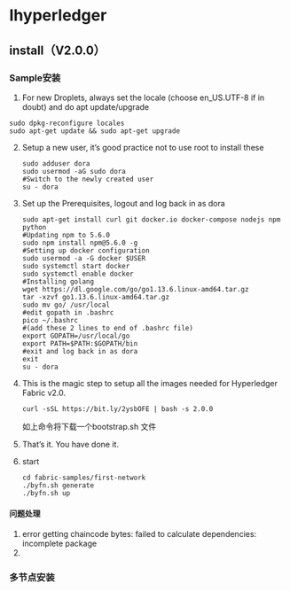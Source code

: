 Ihyperledger
===============

## install（V2.0.0）

### Sample安装

1. For new Droplets, always set the locale (choose en_US.UTF-8 if in doubt) and do apt update/upgrade

```
sudo dpkg-reconfigure locales
sudo apt-get update && sudo apt-get upgrade
```

2. Setup a new user, it’s good practice not to use root to install these

   ```
   sudo adduser dora
   sudo usermod -aG sudo dora
   #Switch to the newly created user
   su - dora
   ```

3. Set up the Prerequisites, logout and log back in as dora

   ```
   sudo apt-get install curl git docker.io docker-compose nodejs npm python
   #Updating npm to 5.6.0
   sudo npm install npm@5.6.0 -g
   #Setting up docker configuration
   sudo usermod -a -G docker $USER
   sudo systemctl start docker
   sudo systemctl enable docker
   #Installing golang
   wget https://dl.google.com/go/go1.13.6.linux-amd64.tar.gz
   tar -xzvf go1.13.6.linux-amd64.tar.gz
   sudo mv go/ /usr/local
   #edit gopath in .bashrc
   pico ~/.bashrc
   #(add these 2 lines to end of .bashrc file)
   export GOPATH=/usr/local/go
   export PATH=$PATH:$GOPATH/bin
   #exit and log back in as dora
   exit
   su - dora
   ```

4. This is the magic step to setup all the images needed for Hyperledger Fabric v2.0.

   ```
   curl -sSL https://bit.ly/2ysbOFE | bash -s 2.0.0
   ```

   如上命令将下载一个bootstrap.sh 文件

5. That’s it. You have done it. 

6. start 

   ```
   cd fabric-samples/first-network
   ./byfn.sh generate
   ./byfn.sh up
   ```

#### 问题处理

1.  error getting chaincode bytes: failed to calculate dependencies: incomplete package
2. 



### 多节点安装

